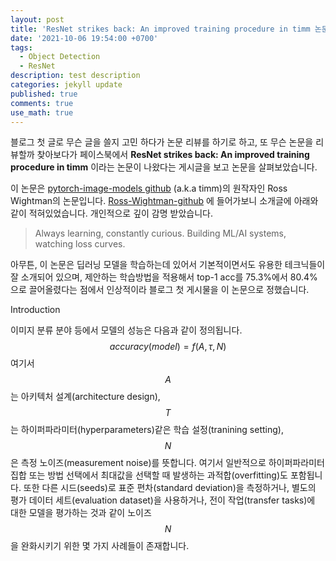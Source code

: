 ```yaml
---
layout: post
title: 'ResNet strikes back: An improved training procedure in timm 논문 리뷰'
date: '2021-10-06 19:54:00 +0700'
tags:
  - Object Detection
  - ResNet
description: test description
categories: jekyll update
published: true
comments: true
use_math: true
---
```



블로그 첫 글로 무슨 글을 쓸지 고민 하다가 논문 리뷰를 하기로 하고, 또 무슨 논문을 리뷰할까 찾아보다가 페이스북에서 **ResNet strikes back: An improved training procedure in timm** 이라는 논문이 나왔다는 게시글을 보고 논문을 살펴보았습니다. 

이 논문은 [pytorch-image-models github] (a.k.a timm)의 원작자인 Ross Wightman의 논문입니다. [Ross-Wightman-github] 에 들어가보니 소개글에 아래와 같이 적혀있었습니다. 개인적으로 깊이 감명 받았습니다. 

> Always learning, constantly curious. Building ML/AI systems, watching loss curves.

아무튼, 이 논문은 딥러닝 모델을 학습하는데 있어서 기본적이면서도 유용한 테크닉들이 잘 소개되어 있으며, 제안하는 학습방법을 적용해서 top-1 acc를 75.3%에서 80.4% 으로 끌어올렸다는 점에서 인상적이라 블로그 첫 게시물을 이 논문으로 정했습니다. 


Introduction

이미지 분류 분야 등에서 모델의 성능은 다음과 같이 정의됩니다. 
$$ accuracy(model)=f(A, \tau , N) $$
여기서 $$ A $$는 아키텍처 설계(architecture design), $$ T $$는 하이퍼파라미터(hyperparameters)같은 학습 설정(tranining setting), $$ N $$은 측정 노이즈(measurement noise)를 뜻합니다. 여기서 일반적으로 하이퍼파라미터 집합 또는 방법 선택에서 최대값을 선택할 때 발생하는 과적합(overfitting)도 포함됩니다. 또한 다른 시드(seeds)로 표준 편차(standard deviation)을 측정하거나, 별도의 평가 데이터 세트(evaluation dataset)을 사용하거나, 전이 작업(transfer tasks)에 대한 모델을 평가하는 것과 같이 노이즈 $$ N $$을 완화시키기 위한 몇 가지 사례들이 존재합니다. 





[timm-github]: https://github.com/rwightman/pytorch-image-models
[Ross-Wightman-github]: https://github.com/rwightman
[pytorch-image-models github]: https://github.com/rwightman/pytorch-image-models